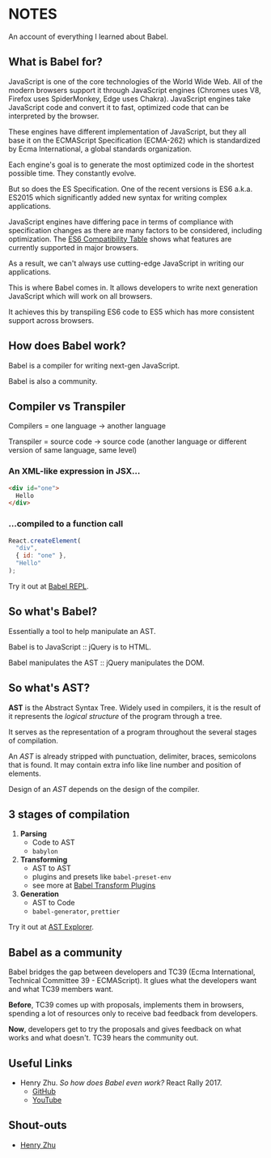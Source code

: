 # NOTES

An account of everything I learned about Babel.

## What is Babel for?

JavaScript is one of the core technologies of the World Wide Web. All of the modern browsers support it through JavaScript engines (Chromes uses V8, Firefox uses SpiderMonkey, Edge uses Chakra). JavaScript engines take JavaScript code and convert it to fast, optimized code that can be interpreted by the browser.

These engines have different implementation of JavaScript, but they all base it on the ECMAScript Specification (ECMA-262) which is standardized by Ecma International, a global standards organization.

Each engine's goal is to generate the most optimized code in the shortest possible time. They constantly evolve.

But so does the ES Specification. One of the recent versions is ES6 a.k.a. ES2015 which significantly added new syntax for writing complex applications. 

JavaScript engines have differing pace in terms of compliance with specification changes as there are many factors to be considered, including optimization.  The [ES6 Compatibility Table](https://kangax.github.io/compat-table/es6/) shows what features are currently supported in major browsers.

As a result, we can't always use cutting-edge JavaScript in writing our applications.

This is where Babel comes in. It allows developers to write next generation JavaScript which will work on all browsers.

It achieves this by transpiling ES6 code to ES5 which has more consistent support across browsers.

## How does Babel work?

Babel is a compiler for writing next-gen JavaScript.

Babel is also a community.

## Compiler vs Transpiler

Compilers = one language -> another language

Transpiler = source code -> source code (another language or different version of same language, same level)

### An XML-like expression in JSX...
```html
<div id="one">
  Hello
</div>
```

### ...compiled to a function call
```javascript
React.createElement(
  "div",
  { id: "one" },
  "Hello"
);
```

Try it out at [Babel REPL](https://babeljs.io/repl).

## So what's Babel?

Essentially a tool to help manipulate an AST.

Babel is to JavaScript :: jQuery is to HTML.

Babel manipulates the AST :: jQuery manipulates the DOM.

## So what's AST?

**AST** is the Abstract Syntax Tree. Widely used in compilers, it is the result of it represents the *logical structure* of the program through a tree.

It serves as the representation of a program throughout the several stages of compilation.

An *AST* is already stripped with punctuation, delimiter, braces, semicolons that is found. It may contain extra info like line number and position of elements.

Design of an *AST* depends on the design of the compiler.

## 3 stages of compilation

1. **Parsing**
    - Code to AST
    - `babylon`
2. **Transforming**
    - AST to AST
    - plugins and presets like `babel-preset-env`
    - see more at [Babel Transform Plugins](https://babeljs.io/docs/plugins/#transform-plugins)
3. **Generation**
    - AST to Code
    - `babel-generator`, `prettier`

Try it out at [AST Explorer](https://astexplorer.net/).

## Babel as a community

Babel bridges the gap between developers and TC39 (Ecma International, Technical Committee 39 - ECMAScript). It glues what the developers want and what TC39 members want.

**Before**, TC39 comes up with proposals, implements them in browsers, spending a lot of resources only to receive bad feedback from developers.

**Now**, developers get to try the proposals and gives feedback on what works and what doesn't. TC39 hears the community out.


## Useful Links

- Henry Zhu. _So how does Babel even work?_ React Rally 2017. 
  - [GitHub](https://github.com/hzoo/so-how-does-babel-even-work)
  - [YouTube](https://www.youtube.com/watch?v=fntd0sPMOtQ)

## Shout-outs

- [Henry Zhu](https://github.com/hzoo)